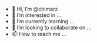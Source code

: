 - 👋 Hi, I’m @chimarz
- 👀 I’m interested in ...
- 🌱 I’m currently learning ...
- 💞️ I’m looking to collaborate on ...
- 📫 How to reach me ...

<!---
chimarz/chimarz is a ✨ special ✨ repository because its `README.md` (this file) appears on your GitHub profile.
You can click the Preview link to take a look at your changes.
--->
